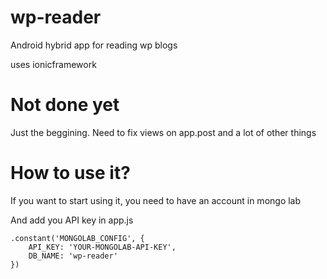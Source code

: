 # wp-reader
Android hybrid app for reading wp blogs

uses ionicframework

# Not done yet

Just the beggining. Need to fix views on app.post and a lot of other things

# How to use it?

If you want to start using it, you need to have an account in mongo lab

And add you API key in app.js

````
.constant('MONGOLAB_CONFIG', {
	API_KEY: 'YOUR-MONGOLAB-API-KEY',
	DB_NAME: 'wp-reader'
})
````


